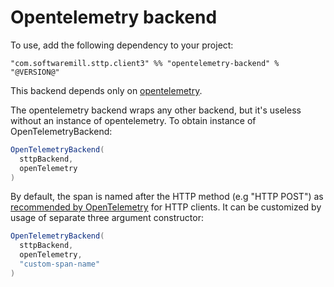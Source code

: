# Opentelemetry backend

To use, add the following dependency to your project:


```
"com.softwaremill.sttp.client3" %% "opentelemetry-backend" % "@VERSION@"
```

This backend depends only on [opentelemetry](https://github.com/open-telemetry/opentelemetry-java).

The opentelemetry backend wraps any other backend, but it's useless without an instance of opentelemetry. To obtain instance of OpenTelemetryBackend:

```scala
OpenTelemetryBackend(
  sttpBackend,
  openTelemetry
)
```

By default, the span is named after the HTTP method (e.g "HTTP POST") as [recommended by OpenTelemetry](https://github.com/open-telemetry/opentelemetry-specification/blob/main/specification/trace/semantic_conventions/http.md#name) for HTTP clients. 
It can be customized by usage of separate three argument constructor: 
```scala
OpenTelemetryBackend(
  sttpBackend,
  openTelemetry,
  "custom-span-name"
)
```